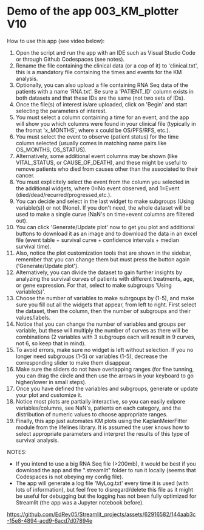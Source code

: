 # Demo of the app 003_KM_plotter V10

How to use this app (see video below):
1. Open the script and run the app with an IDE such as Visual Studio Code or through Github Codespaces (see notes).
2. Rename the file containing the clinical data (or a cop of it) to 'clinical.txt', this is a mandatory file containing the times and events for the KM analysis.
3. Optionally, you can also upload a file containing RNA Seq data of the patients with a name 'RNA.txt'. Be sure a 'PATIENT_ID' column exists in both datasets and that these IDs are the same (not two sets of IDs).
4. Once the file(s) of interest is/are uploaded, click on 'Begin' and start selecting the parameters of interest.
5. You must select a column containing a time for an event, and the app will show you which columns were found in your clinical file (typically in the fromat 'x_MONTHS', where x could be OS/PFS/RFS, etc.).
6. You must select the event to observe (patient status) for the time column selected (usually comes in matching name pairs like OS_MONTHS, OS_STATUS).
7. Alternatively, some additional event columns may be shown (like VITAL_STATUS, or CAUSE_OF_DEATH), and these might be useful to remove patients who died from causes other than the associated to their cancer.
8. You must explicitely select the event from the column you selected in the additional widgets, where 0=No event observed, and 1=Event (died/dead/recurred/progressed,etc.).
9. You can decide and select in the last widget to make subgroups (Using variable(s)) or not (None). If you don't need, the whole dataset will be used to make a single curve (NaN's on time+event columns are filtered out).
10. You can click 'Generate/Update plot' now to get you plot and additional buttons to download it as an image and to download the data in an excel file (event table + survival curve + confidence intervals + median survival time).
11. Also, notice the plot customization tools that are shown in the sidebar, remember that you can change them but must press the button again ('Generate/Update plot').
12. Alternatively, you can divide the dataset to gain further insights by analyzing the survival curves of patients with different treatments, age, or gene expression. For that, select to make subgroups 'Using variable(s)'.
13. Choose the number of variables to make subrgoups by (1-5), and make sure you fill out all the widgets that appear, from left to right. First select the dataset, then the column, then the number of subgroups and their values/labels.
14. Notice that you can change the number of variables and groups per variable, but these will multiply the number of curves as there will be combinations (2 variables with 3 subgroups each will result in 9 curves, not 6, so keep that in mind).
15. To avoid errors, make sure no widget is left without selection. If you no longer need subgroups (1-5) or variables (1-5), decrease the corresponding slider to make them disappear.
16. Make sure the sliders do not have overlapping ranges (for fine tunning, you can drag the circle and then use the arrows in your keyboard to go higher/lower in small steps).
17. Once you have defined the variables and subgroups, generate or update your plot and customize it.
18. Notice most plots are partially interactive, so you can easily exlpore variables/columns, see NaN's, patients on each category, and the distribution of numeric values to choose appropriate ranges.
19. Finally, this app just automates KM plots using the KaplanMeierFitter module from the lifelines library. It is assumed the user knows how to select appropriate parameters and interpret the results of this type of survival analysis.
 
NOTES: 
* If you intend to use a big RNA Seq file (>200mb), it would be best if you download the app and the ".streamlit" folder to run it locally (seems that Codespaces is not obeying my config file). 
* The app will generate a log file 'MyLog.txt' every time it is used (with lots of information), but feel free to disregard/delete this file as it might be useful for debugging but the logging has not been fully optimized for Streamlit (the app was a Jupyter notebook before).

https://github.com/EdRey05/Streamlit_projects/assets/62916582/144aab3c-15e8-4894-acd9-6acd7d07894e
